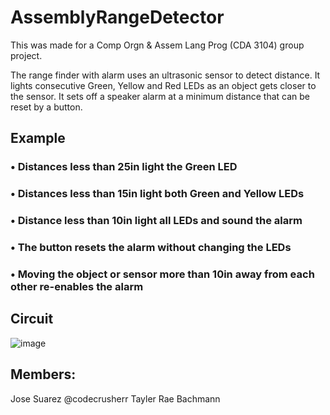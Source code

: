 # AssemblyRangeDetector
This was made for a Comp Orgn & Assem Lang Prog (CDA 3104) group project.

The range finder with alarm uses an ultrasonic sensor to detect distance.  It lights consecutive Green, Yellow and Red LEDs as an object gets closer to the sensor.  It sets off a speaker alarm at a minimum distance that can be reset by a button.

## Example
### •	Distances less than 25in light the Green LED
### •	Distances less than 15in light both Green and Yellow LEDs
### •	Distance less than 10in light all LEDs and sound the alarm
### •	The button resets the alarm without changing the LEDs
### •	Moving the object or sensor more than 10in away from each other re-enables the alarm


## Circuit


![image](https://github.com/LkHepokoski/AssemblyRangeDetector/assets/93214397/71d38b91-d0d7-4177-a907-7cc5d347a764)


## Members:
Jose Suarez @codecrusherr
Tayler Rae Bachmann
